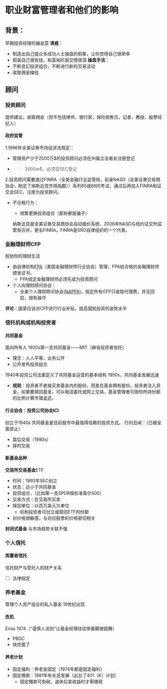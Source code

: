 # 职业财富管理者和他们的影响
## 背景：
早期投资经理的骗韭菜
**诱惑**：
- 制造出自己提众多成功人士操盘的假象，让你觉得自己很荣幸
- 假装自己很有钱，和富裕阶层交情很深
**操盘手法**：
- 不断变幻投资组合，不断进行新的交易活动
- 收取佣金赚钱
## 顾问

### 投资顾问
提供建议，收取佣金（但不包括律师，银行家，保险销售员，记者，教授，股票经纪人）
#### 政府监管
1.1996年全美证券市场促进法规定：
- 管理资产少于2500万$的投资顾问必须在州属立法者处注册登记
- >3000w$，必须在SEC登记

2.投资顾问需要通过FINRA（全美金融行业监管局，前身NASD（全美证券交易商协会，制定了纳斯达克市场指数））系列65或66的考试，通过后再加入FINRA和证交会SEC，注册为投资顾问。
- 不合格行为：
	- 频繁更换投资组合（那些都是骗子）
	 
	 纳斯达克是全美证券交易商协会自动报价系统，2006年NASD与纽约证交所监管局合并，更名FINRA。FINRA是SRO自律组织的一个代表。
### 金融理财师CFP 
规划你的理财生活
- 由自律机构[FPA](http://www.plannersearch.org/)（美国金融理财师行业协会）管理，FPA给合格的金融理财师颁发证书。
	- FPA规定金融理财师必须先成为投资顾问
-  个人向理财顾问协会：
	- 全美个人理财顾问协会[(NAPFA)](https://www.napfa.org/)，规定所有CFP只收取代理费，并无回扣，很有操守

**评论**：国家应该对CFP进行行业补贴，提高国民投资的姿势水平

### 信托机构或机构投资者
#### 共同基金
面向所有人
1920s第一支共同基金——MIT（麻省投资者信托）
- 理念：人人平等，业务公开
- 公开发布投资组合

1940年投资公司法案定义了共同基金运营的基本结构
1950s，共同基金发展迅速

- **规则**：投资者不直接买卖基金内的股份，而是在基金拥有股份，投资者注入资金，如果要赎回基金，可以电话委托或网上交易，基金管理者可按你所持份额的比例计算市值返还。
#### 行业协会：投资公司协会ICI
创立于1940s
共同基金是目前股市中最值得信赖的投资方式。
行内丑闻：（已被全面禁止）
- 盘后交易（1990s）  
- 择时交易
#### 新基金品种

**交易所交易基金**ETF
- 时间：1993年SEC创立
- 状态：远小于共同基金
- 投资组合，（比如第一支SPDR按标准普尔500）
- 交易方式：在交易所买卖
- 赎回单位：以百万美元为单位
	- 机构投资者可创立或赎回ETF的份额
- 对价格很敏感，与对应股票的价格密切相关

**封闭式基金**
与市场趋势关联不强

### 个人信托
#### 挥霍者信托
信托财产与受托人的财产关系
- [ ] 法律规定

### 养老基金
管理个人资产组合的私人基金
19世纪出现
#### 危机
Erisa 1974（“谨慎人法则”让基金经理往往带着脚镣跳舞）
- PBGC
- 快完蛋了
#### 养老计划
- 固定福利：养老金固定（1974年都是固定福利）
- 固定缴款：1981年有长足发展（出台了401（K）计划）
	- 固定缴款可免税，退休后拿收益时才需缴税
